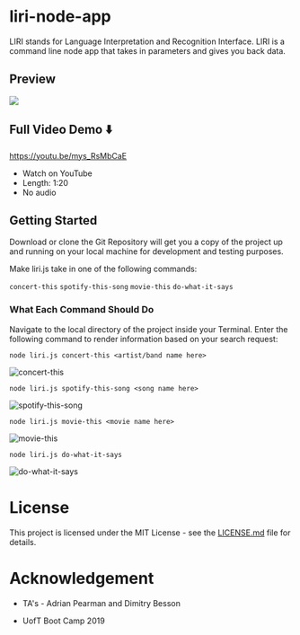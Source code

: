 # liri-node-app

LIRI stands for Language Interpretation and Recognition Interface. LIRI is a command line node app that takes in parameters and gives you back data.

## Preview

<a href="http://g.recordit.co/gZlO1ZTell.gif"><img src="https://media.giphy.com/media/5ULALH4fFgJvcjUOWE/source.gif" border="0"></a>

## Full Video Demo ⬇️

https://youtu.be/mys_RsMbCaE

* Watch on YouTube
* Length: 1:20
* No audio

## Getting Started

Download or clone the Git Repository will get you a copy of the project up and running on your local machine for development and testing purposes.

Make liri.js take in one of the following commands:

`concert-this`
`spotify-this-song`
`movie-this`
`do-what-it-says`

### What Each Command Should Do

Navigate to the local directory of the project inside your Terminal. Enter the following command to render information based on your search request:

```
node liri.js concert-this <artist/band name here>
```
![concert-this](https://i.ibb.co/PrxzRcn/Screen-Shot-2019-03-28-at-11-23-54-pm.png)

```
node liri.js spotify-this-song <song name here>
```
![spotify-this-song](https://i.ibb.co/g9xnjrN/Screen-Shot-2019-03-28-at-11-24-28-pm.png)

```
node liri.js movie-this <movie name here>
```
![movie-this](https://i.ibb.co/4gsgd9L/Screen-Shot-2019-03-28-at-11-24-45-pm.png)

```
node liri.js do-what-it-says
```
![do-what-it-says](https://i.ibb.co/XVVb16y/Screen-Shot-2019-03-28-at-11-25-08-pm.png)

# License

This project is licensed under the MIT License - see the [LICENSE.md](https://github.com/xmkchen/liri-node-app/blob/master/LICENSE) file for details.      

# Acknowledgement

* TA's - Adrian Pearman and Dimitry Besson

* UofT Boot Camp 2019
